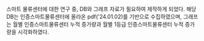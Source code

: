 스마트 물류센터에 대한 연구 중, DB와 그래프 자료가 필요하여 제작하게 되었다.
해당 DB는 인증스마트물류센터에 올라온 pdf('24.01.02)를 기반으로 수집하였으며, 그래프는 월별 인증스마트물류센터 누적 증가량과 월별 1등급 인증스마트물류센터 누적 증가량을 시각화하였다.

